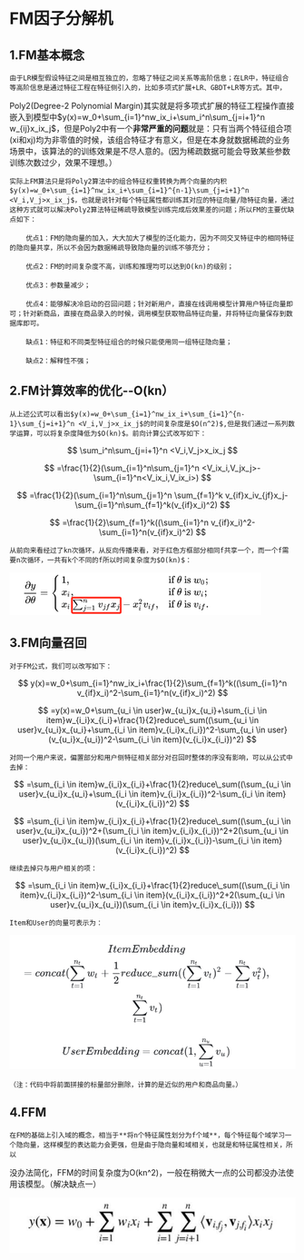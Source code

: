 # FM因子分解机

## 1.FM基本概念

	由于LR模型假设特征之间是相互独立的，忽略了特征之间关系等高阶信息；在LR中，特征组合等高阶信息是通过特征工程在特征侧引入的，比如多项式扩展+LR、GBDT+LR等方式。其中，

Poly2(Degree-2 Polynomial Margin)其实就是将多项式扩展的特征工程操作直接嵌入到模型中$y(x)=w_0+\sum_{i=1}^nw_ix_i+\sum_i^n\sum_{j=i+1}^n w_{ij}x_ix_j$，但是Poly2中有一个**非常严重的问题**就是：只有当两个特征组合项(xi和xj)均为非零值的时候，该组合特征才有意义，但是在本身就数据稀疏的业务场景中，该算法的的训练效果是不尽人意的。(因为稀疏数据可能会导致某些参数训练次数过少，效果不理想。）	

	实际上FM算法只是将Poly2算法中的组合特征权重转换为两个向量的内积$y(x)=w_0+\sum_{i=1}^nw_ix_i+\sum_{i=1}^{n-1}\sum_{j=i+1}^n <V_i,V_j>x_ix_j$，也就是说针对每个特征属性都训练其对应的特征向量/隐特征向量，通过这种方式就可以解决Poly2算法特征稀疏导致模型训练完成后效果差的问题；所以FM的主要优缺点如下：

		优点1：FM的隐向量的加入，大大加大了模型的泛化能力，因为不同交叉特征中的相同特征的隐向量共享，所以不会因为数据稀疏导致隐向量的训练不够充分；

		优点2：FM的时间复杂度不高，训练和推理均可以达到O(kn)的级别；

		优点3：参数量减少；

		优点4：能够解决冷启动的召回问题；针对新用户，直接在线调用模型计算用户特征向量即可；针对新商品，直接在商品录入的时候，调用模型获取物品特征向量，并将特征向量保存到数据库即可。

		缺点1：特征和不同类型特征组合的时候只能使用同一组特征隐向量；

		缺点2：解释性不强；

## 2.FM计算效率的优化--O(kn）

	从上述公式可以看出$y(x)=w_0+\sum_{i=1}^nw_ix_i+\sum_{i=1}^{n-1}\sum_{j=i+1}^n <V_i,V_j>x_ix_j$的时间复杂度是$O(n^2)$,但是我们通过一系列数学运算，可以将复杂度降低为$O(kn)$。前向计算公式改写如下：

$$
\sum_i^n\sum_{j=i+1}^n <V_i,V_j>x_ix_j
$$

$$
=\frac{1}{2}(\sum_{i=1}^n\sum_{j=1}^n <V_ix_i,V_jx_j>-\sum_{i=1}^n<V_ix_i,V_ix_i>)
$$

$$
=\frac{1}{2}(\sum_{i=1}^n\sum_{j=1}^n \sum_{f=1}^k v_{if}x_iv_{jf}x_j-\sum_{i=1}^n\sum_{f=1}^k(v_{if}x_i)^2)
$$

$$
=\frac{1}{2}\sum_{f=1}^k((\sum_{i=1}^n v_{if}x_i)^2-\sum_{i=1}^n(v_{if}x_i)^2)
$$

	从前向来看经过了kn次循环，从反向传播来看，对于红色方框部分相同f共享一个，而一个f需要n次循环，一共有k个不同的f所以时间复杂度为$O(kn)$：

![image](assets/image-20240110184029-dx37uwd.png)

## 3.FM向量召回

	对于FM公式，我们可以改写如下：

$$
y(x)=w_0+\sum_{i=1}^nw_ix_i+\frac{1}{2}\sum_{f=1}^k((\sum_{i=1}^n v_{if}x_i)^2-\sum_{i=1}^n(v_{if}x_i)^2)
$$

$$
=y(x)=w_0+\sum_{u_i \in user}w_{u_i}x_{u_i}+\sum_{i_i \in item}w_{i_i}x_{i_i}+\frac{1}{2}reduce\_sum((\sum_{u_i \in user}v_{u_i}x_{u_i}+\sum_{i_i \in item}v_{i_i}x_{i_i})^2-\sum_{u_i \in user}(v_{u_i}x_{u_i})^2-\sum_{i_i \in item}(v_{i_i}x_{i_i})^2)
$$

	对同一个用户来说，偏置部分和用户侧特征相关部分对召回时整体的序没有影响，可以从公式中去掉：

$$
=\sum_{i_i \in item}w_{i_i}x_{i_i}+\frac{1}{2}reduce\_sum((\sum_{u_i \in user}v_{u_i}x_{u_i}+\sum_{i_i \in item}v_{i_i}x_{i_i})^2-\sum_{i_i \in item}(v_{i_i}x_{i_i})^2)
$$

$$
=\sum_{i_i \in item}w_{i_i}x_{i_i}+\frac{1}{2}reduce\_sum((\sum_{u_i \in user}v_{u_i}x_{u_i})^2+(\sum_{i_i \in item}v_{i_i}x_{i_i})^2+2(\sum_{u_i \in user}v_{u_i}x_{u_i})(\sum_{i_i \in item}v_{i_i}x_{i_i})-\sum_{i_i \in item}(v_{i_i}x_{i_i})^2)
$$

	继续去掉只与用户相关的项：

$$
=\sum_{i_i \in item}w_{i_i}x_{i_i}+\frac{1}{2}reduce\_sum((\sum_{i_i \in item}v_{i_i}x_{i_i})^2-\sum_{i_i \in item}(v_{i_i}x_{i_i})^2+2(\sum_{u_i \in user}v_{u_i}x_{u_i})(\sum_{i_i \in item}v_{i_i}x_{i_i}))
$$

	Item和User的向量可表示为：

![image](assets/image-20240110193335-ffcjli5.png)

	（注：代码中将前面拼接的标量部分删除，计算的是近似的用户和商品向量。）

## 4.FFM

	在FM的基础上引入域的概念，相当于**将n个特征属性划分为f个域**，每个特征每个域学习一个隐向量，这样模型的表达能力会更强，但是由于隐向量和域相关，也就是和特征属性相关，所以

没办法简化，FFM的时间复杂度为O(kn^2)，一般在稍微大一点的公司都没办法使用该模型。（解决缺点一）

![image](assets/image-20240110193835-dairi3k.png)

